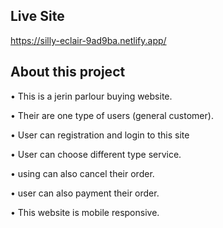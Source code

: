 ## Live Site
https://silly-eclair-9ad9ba.netlify.app/

## About this project
•	This is a jerin parlour buying website.

•	Their are one type of users (general customer).

•	User can registration and login to this site

•	User can choose different type service.

•	using can also cancel their order.

•	user can also payment their order.

•	This website is mobile responsive.
